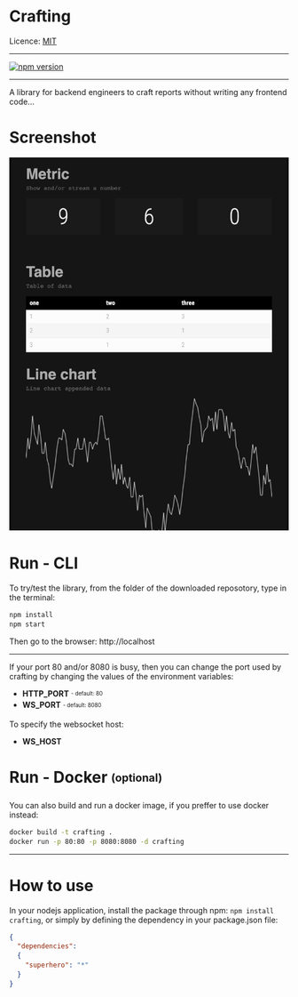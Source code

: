 # Crafting

Licence: [MIT](https://opensource.org/licenses/MIT)

----

[![npm version](https://badge.fury.io/js/crafting.svg)](https://badge.fury.io/js/crafting)

----

A library for backend engineers to craft reports without writing any frontend code...

# Screenshot

![Image](./docs/screenshot.png?raw=true)

# Run - CLI

To try/test the library, from the folder of the downloaded reposotory, type in the terminal:

```bash
npm install
npm start
```

Then go to the browser: http://localhost

----

If your port 80 and/or 8080 is busy, then you can change the port used by crafting by changing the values of the environment variables: 
 - **HTTP_PORT** <sub><sup> - default: 80</sup></sub>
 - **WS_PORT** <sub><sup> - default: 8080</sup></sub>
 
 To specify the websocket host:
 - **WS_HOST**

# Run - Docker <sub><sup>(optional)</sup></sub>

You can also build and run a docker image, if you preffer to use docker instead:

```bash
docker build -t crafting .
docker run -p 80:80 -p 8080:8080 -d crafting
```

---

# How to use

In your nodejs application, install the package through npm: `npm install crafting`, or simply by defining the dependency in your package.json file:

```json
{
  "dependencies":
  {
    "superhero": "*"
  }
}
```
